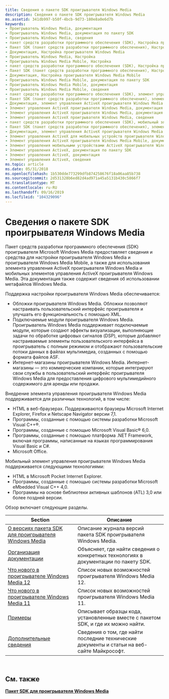 ```yaml
---
title: Сведения о пакете SDK проигрывателя Windows Media
description: Сведения о пакете SDK проигрывателя Windows Media
ms.assetid: 341db997-b50f-4bcb-9d73-180e8a0e6d7b
keywords:
- Проигрыватель Windows Media, документация
- Проигрыватель Windows Media, документация по пакету SDK
- Проигрыватель Windows Media, сведения
- пакет средств разработки программного обеспечения (SDK), Настройка проигрывателя Windows Media
- Пакет SDK (пакет средств разработки программного обеспечения), Настройка проигрывателя Windows Media
- Документация, Настройка проигрывателя Windows Media
- Проигрыватель Windows Media, Настройка
- Проигрыватель Windows Media Mobile, Настройка
- пакет средств разработки программного обеспечения (SDK), Настройка проигрывателя Windows Media Mobile
- Пакет SDK (пакет средств разработки программного обеспечения), Настройка проигрывателя Windows Media Mobile
- Документация, Настройка проигрывателя Windows Media Mobile
- Проигрыватель Windows Media Mobile, документация по пакету SDK
- Проигрыватель Windows Media Mobile, документация
- Проигрыватель Windows Media Mobile, сведения
- пакет средств разработки программного обеспечения (SDK), элемент управления ActiveX проигрывателя Windows Media
- Пакет SDK (пакет средств разработки программного обеспечения), элемент управления ActiveX проигрывателя Windows Media
- Документация, элемент управления ActiveX проигрывателя Windows Media
- Элемент управления ActiveX проигрывателя Windows Media, документация по пакету SDK
- Элемент управления ActiveX проигрывателя Windows Media, документация
- Элемент управления ActiveX проигрывателя Windows Media, сведения
- пакет средств разработки программного обеспечения (SDK), мобильный элемент управления ActiveX проигрывателя Windows Media
- Пакет SDK (пакет средств разработки программного обеспечения), элемент управления ActiveX в проигрывателе Windows Media
- Документация, элемент управления ActiveX проигрывателя Windows Media Mobile
- Элемент управления ActiveX для мобильных устройств проигрывателя Windows Media, документация по пакету SDK
- Элемент управления ActiveX проигрывателя Windows Media Mobile, документация
- Элемент управления мобильными устройствами ActiveX проигрывателя Windows Media, сведения
- Элемент управления ActiveX, документация по пакету SDK
- Элемент управления ActiveX, документация
- Элемент управления ActiveX, сведения
ms.topic: article
ms.date: 05/31/2018
ms.openlocfilehash: 1b530dde773299dfb874258676f18a06aa85b738
ms.sourcegitcommit: 2d531328b6ed82d4ad971a45a5131b430c5866f7
ms.translationtype: MT
ms.contentlocale: ru-RU
ms.lasthandoff: 09/16/2019
ms.locfileid: "104329096"
---
```

# <a name="about-the-windows-media-player-sdk"></a>Сведения о пакете SDK проигрывателя Windows Media

Пакет средств разработки программного обеспечения (SDK) проигрывателя Microsoft Windows Media предоставляет сведения и средства для настройки проигрывателя Windows Media и проигрывателя Windows Media Mobile, а также для использования элемента управления ActiveX проигрывателя Windows Media и мобильных элементов управления ActiveX проигрывателя Windows Media. Эта документация также содержит сведения об использовании метафайлов Windows Media.

Поддержка настройки проигрывателя Windows Media обеспечивается:

-   Обложки проигрывателя Windows Media. Обложки позволяют настраивать пользовательский интерфейс проигрывателя и улучшать его функциональность с помощью XML.
-   Подключаемые модули проигрывателя Windows Media. Проигрыватель Windows Media поддерживает подключаемые модули, которые создают эффекты визуализации, выполняющие задачи по обработке цифровых сигналов (DSP), которые добавляют настраиваемые элементы пользовательского интерфейса в проигрыватель с полным режимом и отображают пользовательские потоки данных в файлах мультимедиа, созданных с помощью формата файлов ASF.
-   Интернет-магазины проигрывателя Windows Media. Интернет-магазины — это коммерческие компании, которые интегрируют свои службы в пользовательский интерфейс проигрывателя Windows Media для предоставления цифрового мультимедийного содержимого для аренды или продажи.

Внедрение элемента управления проигрывателя Windows Media поддерживается для различных технологий, в том числе:

-   HTML в веб-браузерах. Поддерживаются браузеры Microsoft Internet Explorer, Firefox и Netscape Navigator версии 7,1.
-   Программы, созданные с помощью системы разработки Microsoft Visual C++®.
-   Программы, созданные с помощью Microsoft Visual Basic® 6,0.
-   Программы, созданные с помощью платформа .NET Framework, включая программы, написанные на языках программирования Visual Basic и C#.
-   Microsoft Office.

Мобильный элемент управления проигрывателя Windows Media поддерживается следующими технологиями:

-   HTML в Microsoft Pocket Internet Explorer.
-   Программы, созданные с помощью системы разработки Microsoft eMbedded Visual C++ 4,0.
-   Программы на основе библиотеки активных шаблонов (ATL) 3,0 или более поздней версии.

Обзор включает следующие разделы.



| Section                                                                                | Описание                                                                              |
|----------------------------------------------------------------------------------------|------------------------------------------------------------------------------------------|
| [О версиях пакета SDK для проигрывателя Windows Media](about-windows-media-player-sdk-versions.md) | Описание журнала версий пакета SDK проигрывателя Windows Media.                           |
| [Организация документации](organization-of-the-documentation.md)             | Объясняет, где найти сведения о конкретных технологиях в документации по пакету SDK. |
| [Что нового в проигрывателе Windows Media 12](what-s-new-in-windows-media-player-12.md)     | Список новых возможностей проигрывателя Windows Media 12.                              |
| [Что нового в проигрывателе Windows Media 11](what-was-new-in-windows-media-player-11.md) | Список новых возможностей проигрывателя Windows Media 11.                             |
| [Примеры](samples.md)                                                                 | Описывает образцы кода, установленные вместе с пакетом SDK, и где их можно найти.                |
| [Дополнительные сведения](for-more-information.md)                                       | Сведения о том, где найти последние технические документы и статьи на веб-сайте Майкрософт.   |



 

## <a name="related-topics"></a>См. также

<dl> <dt>

[**Пакет SDK для проигрывателя Windows Media**](windows-media-player-sdk.md)
</dt> </dl>

 

 




